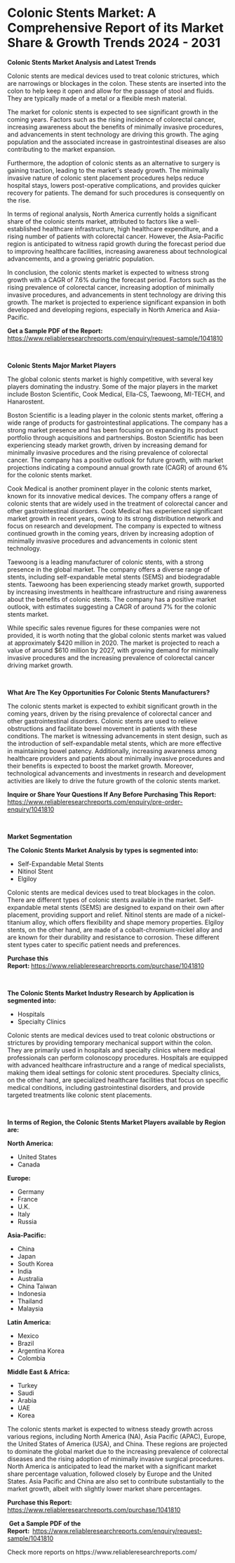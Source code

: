 <p><h1>Colonic Stents Market: A Comprehensive Report of its Market Share & Growth Trends 2024 - 2031</h1></p><p><strong>Colonic Stents Market Analysis and Latest Trends</strong></p>
<p><p>Colonic stents are medical devices used to treat colonic strictures, which are narrowings or blockages in the colon. These stents are inserted into the colon to help keep it open and allow for the passage of stool and fluids. They are typically made of a metal or a flexible mesh material.</p><p>The market for colonic stents is expected to see significant growth in the coming years. Factors such as the rising incidence of colorectal cancer, increasing awareness about the benefits of minimally invasive procedures, and advancements in stent technology are driving this growth. The aging population and the associated increase in gastrointestinal diseases are also contributing to the market expansion.</p><p>Furthermore, the adoption of colonic stents as an alternative to surgery is gaining traction, leading to the market's steady growth. The minimally invasive nature of colonic stent placement procedures helps reduce hospital stays, lowers post-operative complications, and provides quicker recovery for patients. The demand for such procedures is consequently on the rise.</p><p>In terms of regional analysis, North America currently holds a significant share of the colonic stents market, attributed to factors like a well-established healthcare infrastructure, high healthcare expenditure, and a rising number of patients with colorectal cancer. However, the Asia-Pacific region is anticipated to witness rapid growth during the forecast period due to improving healthcare facilities, increasing awareness about technological advancements, and a growing geriatric population.</p><p>In conclusion, the colonic stents market is expected to witness strong growth with a CAGR of 7.6% during the forecast period. Factors such as the rising prevalence of colorectal cancer, increasing adoption of minimally invasive procedures, and advancements in stent technology are driving this growth. The market is projected to experience significant expansion in both developed and developing regions, especially in North America and Asia-Pacific.</p></p>
<p><strong>Get a Sample PDF of the Report:&nbsp;</strong> <a href="https://www.reliableresearchreports.com/enquiry/request-sample/1041810">https://www.reliableresearchreports.com/enquiry/request-sample/1041810</a></p>
<p>&nbsp;</p>
<p><strong>Colonic Stents Major Market Players</strong></p>
<p><p>The global colonic stents market is highly competitive, with several key players dominating the industry. Some of the major players in the market include Boston Scientific, Cook Medical, Ella-CS, Taewoong, MI-TECH, and Hanarostent.</p><p>Boston Scientific is a leading player in the colonic stents market, offering a wide range of products for gastrointestinal applications. The company has a strong market presence and has been focusing on expanding its product portfolio through acquisitions and partnerships. Boston Scientific has been experiencing steady market growth, driven by increasing demand for minimally invasive procedures and the rising prevalence of colorectal cancer. The company has a positive outlook for future growth, with market projections indicating a compound annual growth rate (CAGR) of around 6% for the colonic stents market.</p><p>Cook Medical is another prominent player in the colonic stents market, known for its innovative medical devices. The company offers a range of colonic stents that are widely used in the treatment of colorectal cancer and other gastrointestinal disorders. Cook Medical has experienced significant market growth in recent years, owing to its strong distribution network and focus on research and development. The company is expected to witness continued growth in the coming years, driven by increasing adoption of minimally invasive procedures and advancements in colonic stent technology.</p><p>Taewoong is a leading manufacturer of colonic stents, with a strong presence in the global market. The company offers a diverse range of stents, including self-expandable metal stents (SEMS) and biodegradable stents. Taewoong has been experiencing steady market growth, supported by increasing investments in healthcare infrastructure and rising awareness about the benefits of colonic stents. The company has a positive market outlook, with estimates suggesting a CAGR of around 7% for the colonic stents market.</p><p>While specific sales revenue figures for these companies were not provided, it is worth noting that the global colonic stents market was valued at approximately $420 million in 2020. The market is projected to reach a value of around $610 million by 2027, with growing demand for minimally invasive procedures and the increasing prevalence of colorectal cancer driving market growth.</p></p>
<p>&nbsp;</p>
<p><strong>What Are The Key Opportunities For Colonic Stents Manufacturers?</strong></p>
<p><p>The colonic stents market is expected to exhibit significant growth in the coming years, driven by the rising prevalence of colorectal cancer and other gastrointestinal disorders. Colonic stents are used to relieve obstructions and facilitate bowel movement in patients with these conditions. The market is witnessing advancements in stent design, such as the introduction of self-expandable metal stents, which are more effective in maintaining bowel patency. Additionally, increasing awareness among healthcare providers and patients about minimally invasive procedures and their benefits is expected to boost the market growth. Moreover, technological advancements and investments in research and development activities are likely to drive the future growth of the colonic stents market.</p></p>
<p><strong>Inquire or Share Your Questions If Any Before Purchasing This Report:</strong> <a href="https://www.reliableresearchreports.com/enquiry/pre-order-enquiry/1041810">https://www.reliableresearchreports.com/enquiry/pre-order-enquiry/1041810</a></p>
<p>&nbsp;</p>
<p><strong>Market Segmentation</strong></p>
<p><strong>The Colonic Stents Market Analysis by types is segmented into:</strong></p>
<p><ul><li>Self-Expandable Metal Stents</li><li>Nitinol Stent</li><li>Elgiloy</li></ul></p>
<p><p>Colonic stents are medical devices used to treat blockages in the colon. There are different types of colonic stents available in the market. Self-expandable metal stents (SEMS) are designed to expand on their own after placement, providing support and relief. Nitinol stents are made of a nickel-titanium alloy, which offers flexibility and shape memory properties. Elgiloy stents, on the other hand, are made of a cobalt-chromium-nickel alloy and are known for their durability and resistance to corrosion. These different stent types cater to specific patient needs and preferences.</p></p>
<p><strong>Purchase this Report:&nbsp;</strong><a href="https://www.reliableresearchreports.com/purchase/1041810">https://www.reliableresearchreports.com/purchase/1041810</a></p>
<p>&nbsp;</p>
<p><strong>The Colonic Stents Market Industry Research by Application is segmented into:</strong></p>
<p><ul><li>Hospitals</li><li>Specialty Clinics</li></ul></p>
<p><p>Colonic stents are medical devices used to treat colonic obstructions or strictures by providing temporary mechanical support within the colon. They are primarily used in hospitals and specialty clinics where medical professionals can perform colonoscopy procedures. Hospitals are equipped with advanced healthcare infrastructure and a range of medical specialists, making them ideal settings for colonic stent procedures. Specialty clinics, on the other hand, are specialized healthcare facilities that focus on specific medical conditions, including gastrointestinal disorders, and provide targeted treatments like colonic stent placements.</p></p>
<p>&nbsp;</p>
<p><strong>In terms of Region, the Colonic Stents Market Players available by Region are:</strong></p>
<p>
    <p> <strong> North America: </strong>
        <ul>
            <li>United States</li>
            <li>Canada</li>
        </ul>
        </p> 
    <p> <strong> Europe: </strong>
        <ul>
            <li>Germany</li>
            <li>France</li>
            <li>U.K.</li>
            <li>Italy</li>
            <li>Russia</li>
        </ul>
        </p> 
    <p> <strong> Asia-Pacific: </strong>
        <ul>
            <li>China</li>
            <li>Japan</li>
            <li>South Korea</li>
            <li>India</li>
            <li>Australia</li>
            <li>China Taiwan</li>
            <li>Indonesia</li>
            <li>Thailand</li>
            <li>Malaysia</li>
        </ul>
        </p> 
    <p> <strong> Latin America: </strong>
        <ul>
            <li>Mexico</li>
            <li>Brazil</li>
            <li>Argentina Korea</li>
            <li>Colombia</li>
        </ul>
        </p> 
    <p> <strong> Middle East & Africa: </strong>
        <ul>
            <li>Turkey</li>
            <li>Saudi</li>
            <li>Arabia</li>
            <li>UAE</li>
            <li>Korea</li>
        </ul>
    </p>
    </p>
<p><p>The colonic stents market is expected to witness steady growth across various regions, including North America (NA), Asia Pacific (APAC), Europe, the United States of America (USA), and China. These regions are projected to dominate the global market due to the increasing prevalence of colorectal diseases and the rising adoption of minimally invasive surgical procedures. North America is anticipated to lead the market with a significant market share percentage valuation, followed closely by Europe and the United States. Asia Pacific and China are also set to contribute substantially to the market growth, albeit with slightly lower market share percentages.</p></p>
<p><strong>Purchase this Report: </strong><a href="https://www.reliableresearchreports.com/purchase/1041810">https://www.reliableresearchreports.com/purchase/1041810</a></p>
<p>&nbsp;<strong>Get a Sample PDF of the Report:&nbsp;&nbsp;</strong><a href="https://www.reliableresearchreports.com/enquiry/request-sample/1041810">https://www.reliableresearchreports.com/enquiry/request-sample/1041810</a></p>
<p><strong></strong></p>
<p>Check more reports on https://www.reliableresearchreports.com/</p>
